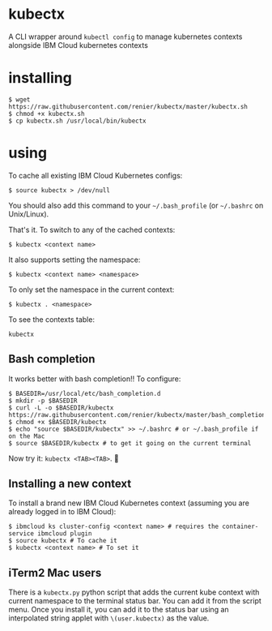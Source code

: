 # kubectx

A CLI wrapper around `kubectl config` to manage kubernetes contexts alongside IBM Cloud kubernetes contexts

# installing

```
$ wget https://raw.githubusercontent.com/renier/kubectx/master/kubectx.sh
$ chmod +x kubectx.sh
$ cp kubectx.sh /usr/local/bin/kubectx
```

# using

To cache all existing IBM Cloud Kubernetes configs:
```
$ source kubectx > /dev/null
```
You should also add this command to your `~/.bash_profile` (or `~/.bashrc` on Unix/Linux).

That's it. To switch to any of the cached contexts:
```
$ kubectx <context name>
```

It also supports setting the namespace:
```
$ kubectx <context name> <namespace>
```

To only set the namespace in the current context:
```
$ kubectx . <namespace>
```

To see the contexts table:
```
kubectx
```

## Bash completion

It works better with bash completion!! To configure:
```
$ BASEDIR=/usr/local/etc/bash_completion.d
$ mkdir -p $BASEDIR
$ curl -L -o $BASEDIR/kubectx https://raw.githubusercontent.com/renier/kubectx/master/bash_completion_kubectx
$ chmod +x $BASEDIR/kubectx
$ echo "source $BASEDIR/kubectx" >> ~/.bashrc # or ~/.bash_profile if on the Mac
$ source $BASEDIR/kubectx # to get it going on the current terminal
```

Now try it: `kubectx <TAB><TAB>`. 🎉

## Installing a new context

To install a brand new IBM Cloud Kubernetes context (assuming you are already logged in to IBM Cloud):
```
$ ibmcloud ks cluster-config <context name> # requires the container-service ibmcloud plugin
$ source kubectx # To cache it
$ kubectx <context name> # To set it
```

## iTerm2 Mac users

There is a `kubectx.py` python script that adds the current kube context with current namespace to the terminal status bar. You can add it from the script menu. Once you install it, you can add it to the status bar using an interpolated string applet with `\(user.kubectx)` as the value.
